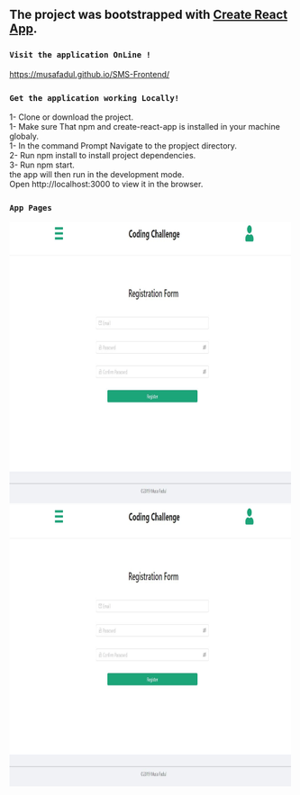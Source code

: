 ## The project was bootstrapped with [Create React App](https://github.com/facebook/create-react-app).

### `Visit the application OnLine !`
https://musafadul.github.io/SMS-Frontend/

### `Get the application working Locally!`

1- Clone or download the project.<br>
1- Make sure That npm and create-react-app is installed in your machine globaly.<br>
1- In the command Prompt Navigate to the propject directory.<br>
2- Run npm install to install project dependencies.<br>
3- Run npm start.<br>
the app will then run in the development mode.<br>
Open http://localhost:3000 to view it in the browser.

### `App Pages`

<img src="public/images/reg.JPG" width = "500px" height = "500px"/>
<img src="public/images/reg.JPG" width = "500px" height = "500px"/>

